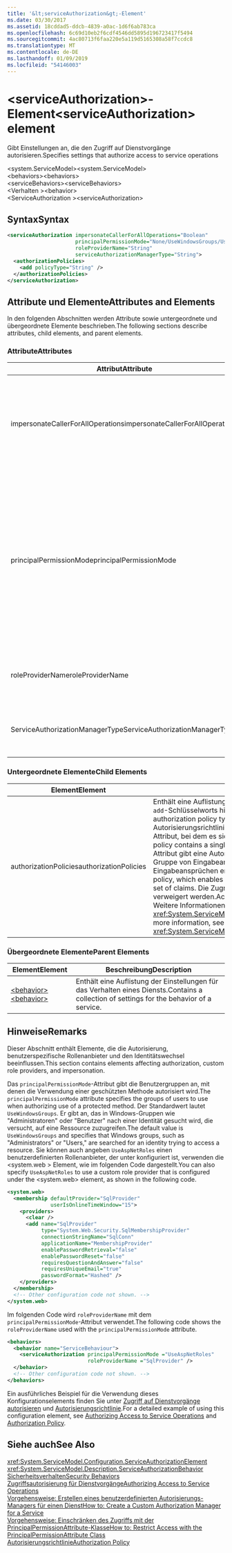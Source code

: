```yaml
---
title: '&lt;serviceAuthorization&gt;-Element'
ms.date: 03/30/2017
ms.assetid: 18cddad5-ddcb-4839-a0ac-1d6f6ab783ca
ms.openlocfilehash: 6c69d10eb2f6cdf4546dd5895d196723417f5494
ms.sourcegitcommit: 4ac80713f6faa220e5a119d5165308a58f7ccdc8
ms.translationtype: MT
ms.contentlocale: de-DE
ms.lasthandoff: 01/09/2019
ms.locfileid: "54146003"
---
```

# <a name="ltserviceauthorizationgt-element"></a><span data-ttu-id="e0bb6-102">&lt;serviceAuthorization&gt;-Element</span><span class="sxs-lookup"><span data-stu-id="e0bb6-102">&lt;serviceAuthorization&gt; element</span></span>
<span data-ttu-id="e0bb6-103">Gibt Einstellungen an, die den Zugriff auf Dienstvorgänge autorisieren.</span><span class="sxs-lookup"><span data-stu-id="e0bb6-103">Specifies settings that authorize access to service operations</span></span>  
  
 <span data-ttu-id="e0bb6-104">\<system.ServiceModel></span><span class="sxs-lookup"><span data-stu-id="e0bb6-104">\<system.ServiceModel></span></span>  
<span data-ttu-id="e0bb6-105">\<behaviors></span><span class="sxs-lookup"><span data-stu-id="e0bb6-105">\<behaviors></span></span>  
<span data-ttu-id="e0bb6-106">\<serviceBehaviors></span><span class="sxs-lookup"><span data-stu-id="e0bb6-106">\<serviceBehaviors></span></span>  
<span data-ttu-id="e0bb6-107">\<Verhalten ></span><span class="sxs-lookup"><span data-stu-id="e0bb6-107">\<behavior></span></span>  
<span data-ttu-id="e0bb6-108">\<ServiceAuthorization ></span><span class="sxs-lookup"><span data-stu-id="e0bb6-108">\<serviceAuthorization></span></span>  
  
## <a name="syntax"></a><span data-ttu-id="e0bb6-109">Syntax</span><span class="sxs-lookup"><span data-stu-id="e0bb6-109">Syntax</span></span>  
  
```xml  
<serviceAuthorization impersonateCallerForAllOperations="Boolean"
                      principalPermissionMode="None/UseWindowsGroups/UseAspNetRoles/Custom"
                      roleProviderName="String"
                      serviceAuthorizationManagerType="String">
  <authorizationPolicies>
    <add policyType="String" />
  </authorizationPolicies>
</serviceAuthorization>
```  
  
## <a name="attributes-and-elements"></a><span data-ttu-id="e0bb6-110">Attribute und Elemente</span><span class="sxs-lookup"><span data-stu-id="e0bb6-110">Attributes and Elements</span></span>  
 <span data-ttu-id="e0bb6-111">In den folgenden Abschnitten werden Attribute sowie untergeordnete und übergeordnete Elemente beschrieben.</span><span class="sxs-lookup"><span data-stu-id="e0bb6-111">The following sections describe attributes, child elements, and parent elements.</span></span>  
  
### <a name="attributes"></a><span data-ttu-id="e0bb6-112">Attribute</span><span class="sxs-lookup"><span data-stu-id="e0bb6-112">Attributes</span></span>  
  
|<span data-ttu-id="e0bb6-113">Attribut</span><span class="sxs-lookup"><span data-stu-id="e0bb6-113">Attribute</span></span>|<span data-ttu-id="e0bb6-114">Beschreibung</span><span class="sxs-lookup"><span data-stu-id="e0bb6-114">Description</span></span>|  
|---------------|-----------------|  
|<span data-ttu-id="e0bb6-115">impersonateCallerForAllOperations</span><span class="sxs-lookup"><span data-stu-id="e0bb6-115">impersonateCallerForAllOperations</span></span>|<span data-ttu-id="e0bb6-116">Ein boolescher Wert, der angibt, ob alle Vorgänge im Dienst die Identität des Aufrufers annehmen.</span><span class="sxs-lookup"><span data-stu-id="e0bb6-116">A Boolean value that specifies if all the operations in the service impersonate the caller.</span></span> <span data-ttu-id="e0bb6-117">Die Standardeinstellung ist `false`.</span><span class="sxs-lookup"><span data-stu-id="e0bb6-117">The default is `false`.</span></span><br /><br /> <span data-ttu-id="e0bb6-118">Wenn ein bestimmter Dienstvorgang die Identität des Aufrufers annimmt, wird der Threadkontext zum Aufruferkontext geändert, bevor der angegebene Dienst ausgeführt wird.</span><span class="sxs-lookup"><span data-stu-id="e0bb6-118">When a specific service operation impersonates the caller, the thread context is switched to the caller context before executing the specified service.</span></span>|  
|<span data-ttu-id="e0bb6-119">principalPermissionMode</span><span class="sxs-lookup"><span data-stu-id="e0bb6-119">principalPermissionMode</span></span>|<span data-ttu-id="e0bb6-120">Legt den Prinzipal fest, der verwendet wird, um Vorgänge auf dem Server auszuführen.</span><span class="sxs-lookup"><span data-stu-id="e0bb6-120">Sets the principal used to carry out operations on the server.</span></span> <span data-ttu-id="e0bb6-121">Folgende Werte sind gültig:</span><span class="sxs-lookup"><span data-stu-id="e0bb6-121">Values include the following:</span></span><br /><br /> <span data-ttu-id="e0bb6-122">– None</span><span class="sxs-lookup"><span data-stu-id="e0bb6-122">-   None</span></span><br /><span data-ttu-id="e0bb6-123">-UseWindowsGroups</span><span class="sxs-lookup"><span data-stu-id="e0bb6-123">-   UseWindowsGroups</span></span><br /><span data-ttu-id="e0bb6-124">-UseAspNetRoles</span><span class="sxs-lookup"><span data-stu-id="e0bb6-124">-   UseAspNetRoles</span></span><br /><span data-ttu-id="e0bb6-125">-Custom</span><span class="sxs-lookup"><span data-stu-id="e0bb6-125">-   Custom</span></span><br /><br /> <span data-ttu-id="e0bb6-126">Der Standardwert ist UseWindowsGroups.</span><span class="sxs-lookup"><span data-stu-id="e0bb6-126">The default value is UseWindowsGroups.</span></span> <span data-ttu-id="e0bb6-127">Der Wert ist vom Typ <xref:System.ServiceModel.Description.PrincipalPermissionMode>.</span><span class="sxs-lookup"><span data-stu-id="e0bb6-127">The value is of type <xref:System.ServiceModel.Description.PrincipalPermissionMode>.</span></span> <span data-ttu-id="e0bb6-128">Weitere Informationen zur Verwendung dieses Attributs finden Sie unter [Vorgehensweise: Einschränken des Zugriffs mit der PrincipalPermissionAttribute-Klasse](../../../../../docs/framework/wcf/how-to-restrict-access-with-the-principalpermissionattribute-class.md).</span><span class="sxs-lookup"><span data-stu-id="e0bb6-128">For more information on using this attribute, see [How to: Restrict Access with the PrincipalPermissionAttribute Class](../../../../../docs/framework/wcf/how-to-restrict-access-with-the-principalpermissionattribute-class.md).</span></span>|  
|<span data-ttu-id="e0bb6-129">roleProviderName</span><span class="sxs-lookup"><span data-stu-id="e0bb6-129">roleProviderName</span></span>|<span data-ttu-id="e0bb6-130">Eine Zeichenfolge, die den Namen des Rollenanbieters angibt, der Rolleninformationen für eine Windows Communication Foundation (WCF)-Anwendung bereitstellt.</span><span class="sxs-lookup"><span data-stu-id="e0bb6-130">A string that specifies the name of the role provider, which provides role information for a Windows Communication Foundation (WCF) application.</span></span> <span data-ttu-id="e0bb6-131">Der Standardwert ist eine leere Zeichenfolge.</span><span class="sxs-lookup"><span data-stu-id="e0bb6-131">The default is an empty string.</span></span>|  
|<span data-ttu-id="e0bb6-132">ServiceAuthorizationManagerType</span><span class="sxs-lookup"><span data-stu-id="e0bb6-132">ServiceAuthorizationManagerType</span></span>|<span data-ttu-id="e0bb6-133">Eine Zeichenfolge, die den Typ des Dienstautorisierungs-Managers angibt.</span><span class="sxs-lookup"><span data-stu-id="e0bb6-133">A string containing the type of the service authorization manager.</span></span> <span data-ttu-id="e0bb6-134">Weitere Informationen finden Sie unter <xref:System.ServiceModel.ServiceAuthorizationManager>.</span><span class="sxs-lookup"><span data-stu-id="e0bb6-134">For more information, see <xref:System.ServiceModel.ServiceAuthorizationManager>.</span></span>|  
  
### <a name="child-elements"></a><span data-ttu-id="e0bb6-135">Untergeordnete Elemente</span><span class="sxs-lookup"><span data-stu-id="e0bb6-135">Child Elements</span></span>  
  
|<span data-ttu-id="e0bb6-136">Element</span><span class="sxs-lookup"><span data-stu-id="e0bb6-136">Element</span></span>|<span data-ttu-id="e0bb6-137">Beschreibung</span><span class="sxs-lookup"><span data-stu-id="e0bb6-137">Description</span></span>|  
|-------------|-----------------|  
|<span data-ttu-id="e0bb6-138">authorizationPolicies</span><span class="sxs-lookup"><span data-stu-id="e0bb6-138">authorizationPolicies</span></span>|<span data-ttu-id="e0bb6-139">Enthält eine Auflistung der Autorisierungsrichtlinien-Typen, die mithilfe des `add`-Schlüsselworts hinzugefügt werden können.</span><span class="sxs-lookup"><span data-stu-id="e0bb6-139">Contains a collection of authorization policy types, which can be added using the `add` keyword.</span></span> <span data-ttu-id="e0bb6-140">Jede Autorisierungsrichtlinie enthält ein einziges erforderliches `policyType`-Attribut, bei dem es sich um eine Zeichenfolge handelt.</span><span class="sxs-lookup"><span data-stu-id="e0bb6-140">Each authorization policy contains a single required `policyType` attribute that is a string.</span></span> <span data-ttu-id="e0bb6-141">Das Attribut gibt eine Autorisierungsrichtlinie an, die die Transformation einer Gruppe von Eingabeansprüchen in eine andere Gruppe von Eingabeansprüchen ermöglicht.</span><span class="sxs-lookup"><span data-stu-id="e0bb6-141">The attribute specifies an authorization policy, which enables transformation of one set of input claims into another set of claims.</span></span> <span data-ttu-id="e0bb6-142">Die Zugriffssteuerung kann basierend darauf gewährt oder verweigert werden.</span><span class="sxs-lookup"><span data-stu-id="e0bb6-142">Access control can be granted or denied based on that.</span></span> <span data-ttu-id="e0bb6-143">Weitere Informationen finden Sie unter <xref:System.ServiceModel.Configuration.AuthorizationPolicyTypeElement>.</span><span class="sxs-lookup"><span data-stu-id="e0bb6-143">For more information, see <xref:System.ServiceModel.Configuration.AuthorizationPolicyTypeElement>.</span></span>|  
  
### <a name="parent-elements"></a><span data-ttu-id="e0bb6-144">Übergeordnete Elemente</span><span class="sxs-lookup"><span data-stu-id="e0bb6-144">Parent Elements</span></span>  
  
|<span data-ttu-id="e0bb6-145">Element</span><span class="sxs-lookup"><span data-stu-id="e0bb6-145">Element</span></span>|<span data-ttu-id="e0bb6-146">Beschreibung</span><span class="sxs-lookup"><span data-stu-id="e0bb6-146">Description</span></span>|  
|-------------|-----------------|  
|[<span data-ttu-id="e0bb6-147">\<behavior></span><span class="sxs-lookup"><span data-stu-id="e0bb6-147">\<behavior></span></span>](../../../../../docs/framework/configure-apps/file-schema/wcf/behavior-of-endpointbehaviors.md)|<span data-ttu-id="e0bb6-148">Enthält eine Auflistung der Einstellungen für das Verhalten eines Diensts.</span><span class="sxs-lookup"><span data-stu-id="e0bb6-148">Contains a collection of settings for the behavior of a service.</span></span>|  
  
## <a name="remarks"></a><span data-ttu-id="e0bb6-149">Hinweise</span><span class="sxs-lookup"><span data-stu-id="e0bb6-149">Remarks</span></span>  
 <span data-ttu-id="e0bb6-150">Dieser Abschnitt enthält Elemente, die die Autorisierung, benutzerspezifische Rollenanbieter und den Identitätswechsel beeinflussen.</span><span class="sxs-lookup"><span data-stu-id="e0bb6-150">This section contains elements affecting authorization, custom role providers, and impersonation.</span></span>  
  
 <span data-ttu-id="e0bb6-151">Das `principalPermissionMode`-Attribut gibt die Benutzergruppen an, mit denen die Verwendung einer geschützten Methode autorisiert wird.</span><span class="sxs-lookup"><span data-stu-id="e0bb6-151">The `principalPermissionMode` attribute specifies the groups of users to use when authorizing use of a protected method.</span></span> <span data-ttu-id="e0bb6-152">Der Standardwert lautet `UseWindowsGroups`. Er gibt an, das in Windows-Gruppen wie "Administratoren" oder "Benutzer" nach einer Identität gesucht wird, die versucht, auf eine Ressource zuzugreifen.</span><span class="sxs-lookup"><span data-stu-id="e0bb6-152">The default value is `UseWindowsGroups` and specifies that Windows groups, such as "Administrators" or "Users," are searched for an identity trying to access a resource.</span></span> <span data-ttu-id="e0bb6-153">Sie können auch angeben `UseAspNetRoles` einen benutzerdefinierten Rollenanbieter, der unter konfiguriert ist, verwenden die \<system.web > Element, wie im folgenden Code dargestellt.</span><span class="sxs-lookup"><span data-stu-id="e0bb6-153">You can also specify `UseAspNetRoles` to use a custom role provider that is configured under the \<system.web> element, as shown in the following code.</span></span>  
  
```xml  
<system.web>
  <membership defaultProvider="SqlProvider"
              userIsOnlineTimeWindow="15">
    <providers>
      <clear />
      <add name="SqlProvider"
           type="System.Web.Security.SqlMembershipProvider"
           connectionStringName="SqlConn"
           applicationName="MembershipProvider"
           enablePasswordRetrieval="false"
           enablePasswordReset="false"
           requiresQuestionAndAnswer="false"
           requiresUniqueEmail="true"
           passwordFormat="Hashed" />
    </providers>
  </membership>
  <!-- Other configuration code not shown. -->
</system.web>
```  
  
 <span data-ttu-id="e0bb6-154">Im folgenden Code wird `roleProviderName` mit dem `principalPermissionMode`-Attribut verwendet.</span><span class="sxs-lookup"><span data-stu-id="e0bb6-154">The following code shows the `roleProviderName` used with the `principalPermissionMode` attribute.</span></span>  
  
```xml  
<behaviors>
  <behavior name="ServiceBehaviour">
    <serviceAuthorization principalPermissionMode ="UseAspNetRoles"
                          roleProviderName ="SqlProvider" />
  </behavior>
  <!-- Other configuration code not shown. -->
</behaviors>
```  
  
 <span data-ttu-id="e0bb6-155">Ein ausführliches Beispiel für die Verwendung dieses Konfigurationselements finden Sie unter [Zugriff auf Dienstvorgänge autorisieren](../../../../../docs/framework/wcf/samples/authorizing-access-to-service-operations.md) und [Autorisierungsrichtlinie](../../../../../docs/framework/wcf/samples/authorization-policy.md).</span><span class="sxs-lookup"><span data-stu-id="e0bb6-155">For a detailed example of using this configuration element, see [Authorizing Access to Service Operations](../../../../../docs/framework/wcf/samples/authorizing-access-to-service-operations.md) and [Authorization Policy](../../../../../docs/framework/wcf/samples/authorization-policy.md).</span></span>  
  
## <a name="see-also"></a><span data-ttu-id="e0bb6-156">Siehe auch</span><span class="sxs-lookup"><span data-stu-id="e0bb6-156">See Also</span></span>  
 <xref:System.ServiceModel.Configuration.ServiceAuthorizationElement>  
 <xref:System.ServiceModel.Description.ServiceAuthorizationBehavior>  
 [<span data-ttu-id="e0bb6-157">Sicherheitsverhalten</span><span class="sxs-lookup"><span data-stu-id="e0bb6-157">Security Behaviors</span></span>](../../../../../docs/framework/wcf/feature-details/security-behaviors-in-wcf.md)  
 [<span data-ttu-id="e0bb6-158">Zugriffsautorisierung für Dienstvorgänge</span><span class="sxs-lookup"><span data-stu-id="e0bb6-158">Authorizing Access to Service Operations</span></span>](../../../../../docs/framework/wcf/samples/authorizing-access-to-service-operations.md)  
 [<span data-ttu-id="e0bb6-159">Vorgehensweise: Erstellen eines benutzerdefinierten Autorisierungs-Managers für einen Dienst</span><span class="sxs-lookup"><span data-stu-id="e0bb6-159">How to: Create a Custom Authorization Manager for a Service</span></span>](../../../../../docs/framework/wcf/extending/how-to-create-a-custom-authorization-manager-for-a-service.md)  
 [<span data-ttu-id="e0bb6-160">Vorgehensweise: Einschränken des Zugriffs mit der PrincipalPermissionAttribute-Klasse</span><span class="sxs-lookup"><span data-stu-id="e0bb6-160">How to: Restrict Access with the PrincipalPermissionAttribute Class</span></span>](../../../../../docs/framework/wcf/how-to-restrict-access-with-the-principalpermissionattribute-class.md)  
 [<span data-ttu-id="e0bb6-161">Autorisierungsrichtlinie</span><span class="sxs-lookup"><span data-stu-id="e0bb6-161">Authorization Policy</span></span>](../../../../../docs/framework/wcf/samples/authorization-policy.md)
